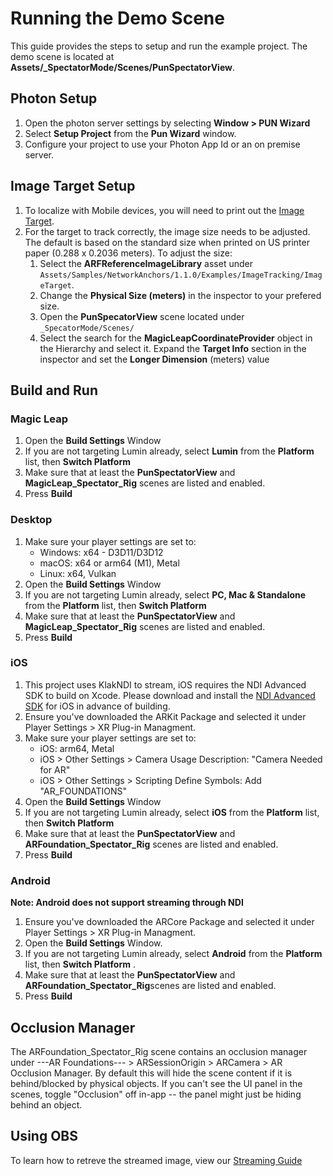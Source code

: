 # Running the Demo Scene

This guide provides the steps to setup and run the example project. The demo scene is located at **Assets/_SpectatorMode/Scenes/PunSpectatorView**.

## Photon Setup

1. Open the photon server settings by selecting **Window > PUN Wizard**
2. Select **Setup Project** from the **Pun Wizard** window.
3. Configure your project to use your Photon App Id or an on premise server.

## Image Target Setup

1. To localize with Mobile devices, you will need to print out the [Image Target](./submarine.png). 
2. For the target to track correctly, the image size needs to be adjusted. The default is based on the standard size when printed on US printer paper (0.288 x 0.2036 meters). To adjust the size:
    1. Select the **ARFReferenceImageLibrary** asset under `Assets/Samples/NetworkAnchors/1.1.0/Examples/ImageTracking/ImageTarget`.
    1. Change the **Physical Size (meters)** in the inspector to your prefered size.
    1. Open the **PunSpecatorView** scene located under `_SpecatorMode/Scenes/`
    1. Select the search for the **MagicLeapCoordinateProvider** object in the Hierarchy and select it. Expand the **Target Info** section in the inspector and set the **Longer Dimension** (meters) value

## Build and Run

### Magic Leap
1. Open the **Build Settings** Window
2. If you are not targeting Lumin already, select **Lumin** from the **Platform** list, then **Switch Platform** 
2. Make sure that at least the **PunSpectatorView** and **MagicLeap_Spectator_Rig** scenes are listed and enabled. 
3. Press **Build**

### Desktop
1. Make sure your player settings are set to: 
    * Windows: x64 - D3D11/D3D12
    * macOS: x64 or arm64 (M1), Metal
    * Linux: x64, Vulkan
1. Open the **Build Settings** Window
2. If you are not targeting Lumin already, select **PC, Mac & Standalone** from the **Platform** list, then **Switch Platform** 
2. Make sure that at least the **PunSpectatorView** and **MagicLeap_Spectator_Rig** scenes are listed and enabled. 
3. Press **Build**

### iOS
1. This project uses KlakNDI to stream, iOS requires the  NDI Advanced SDK to build on Xcode. Please download and install the [NDI Advanced SDK](https://www.ndi.tv/sdk/#download) for iOS in advance of building.
2. Ensure you've downloaded the ARKit Package and selected it under Player Settings > XR Plug-in Managment.
3. Make sure your player settings are set to: 
    * iOS: arm64, Metal
    * iOS > Other Settings > Camera Usage Description: "Camera Needed for AR"
    * iOS > Other Settings > Scripting Define Symbols: Add "AR_FOUNDATIONS"
4. Open the **Build Settings** Window
5. If you are not targeting Lumin already, select **iOS** from the **Platform** list, then **Switch Platform** 
6. Make sure that at least the **PunSpectatorView** and **ARFoundation_Spectator_Rig** scenes are listed and enabled. 
7. Press **Build**

### Android
**Note: Android does not support streaming through NDI**
1. Ensure you've downloaded the ARCore Package and selected it under Player Settings > XR Plug-in Managment.
2. Open the **Build Settings** Window.
3. If you are not targeting Lumin already, select **Android** from the **Platform** list, then **Switch Platform** .
4. Make sure that at least the **PunSpectatorView** and **ARFoundation_Spectator_Rig**scenes are listed and enabled. 
5. Press **Build**


## Occlusion Manager

The ARFoundation_Spectator_Rig scene contains an occlusion manager under ---AR Foundations--- > ARSessionOrigin > ARCamera > AR Occlusion Manager. By default this will hide the scene content if it is behind/blocked by physical objects. If you can't see the UI panel in the scenes, toggle "Occlusion" off in-app -- the panel might just be hiding behind an object.

## Using OBS
To learn how to retreve the streamed image, view our [Streaming Guide](./StreamingGuide.md)